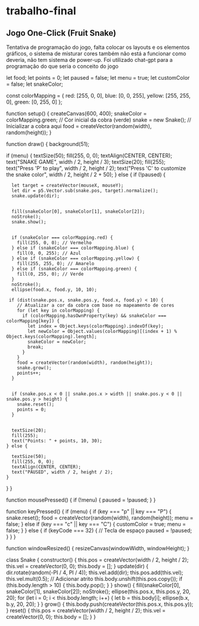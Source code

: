 # trabalho-final
## Jogo One-Click (Fruit Snake)

Tentativa de programação do jogo, falta colocar os layouts e os elementos gráficos, o sistema de misturar cores também não está a funcionar como deveria, não tem sistema de power-up. Foi utilizado chat-gpt para a programação do que seria o conceito do jogo

let food;
let points = 0;
let paused = false;
let menu = true;
let customColor = false;
let snakeColor;

const colorMapping = {
  red: [255, 0, 0],
  blue: [0, 0, 255],
  yellow: [255, 255, 0],
  green: [0, 255, 0]
};

function setup() {
  createCanvas(600, 400);
  snakeColor = colorMapping.green; // Cor inicial da cobra (verde)
  snake = new Snake(); // Inicializar a cobra aqui
  food = createVector(random(width), random(height));
}

function draw() {
  background(51);

  if (menu) {
    textSize(50);
    fill(255, 0, 0);
    textAlign(CENTER, CENTER);
    text("SNAKE GAME", width / 2, height / 3);
    textSize(20);
    fill(255);
    text("Press 'P' to play", width / 2, height / 2);
    text("Press 'C' to customize the snake color", width / 2, height / 2 + 50);
  } else {
    if (!paused) {
      
      let target = createVector(mouseX, mouseY);
      let dir = p5.Vector.sub(snake.pos, target).normalize();
      snake.update(dir);

      
      fill(snakeColor[0], snakeColor[1], snakeColor[2]);
      noStroke();
      snake.show();

      
      if (snakeColor === colorMapping.red) {
        fill(255, 0, 0); // Vermelho
      } else if (snakeColor === colorMapping.blue) {
        fill(0, 0, 255); // Azul
      } else if (snakeColor === colorMapping.yellow) {
        fill(255, 255, 0); // Amarelo
      } else if (snakeColor === colorMapping.green) {
        fill(0, 255, 0); // Verde
      }
      noStroke();
      ellipse(food.x, food.y, 10, 10);
     
     if (dist(snake.pos.x, snake.pos.y, food.x, food.y) < 10) {
        // Atualizar a cor da cobra com base no mapeamento de cores
        for (let key in colorMapping) {
          if (colorMapping.hasOwnProperty(key) && snakeColor === colorMapping[key]) {
            let index = Object.keys(colorMapping).indexOf(key);
            let newColor = Object.values(colorMapping)[(index + 1) % Object.keys(colorMapping).length];
            snakeColor = newColor;
            break;
          }
        }
        food = createVector(random(width), random(height));
        snake.grow();
        points++;
      }

      
      if (snake.pos.x < 0 || snake.pos.x > width || snake.pos.y < 0 || snake.pos.y > height) {
        snake.reset();
        points = 0;
      }

      
      textSize(20);
      fill(255);
      text("Points: " + points, 10, 30);
    } else {
      
      textSize(50);
      fill(255, 0, 0);
      textAlign(CENTER, CENTER);
      text("PAUSED", width / 2, height / 2);
    }
  }
}

function mousePressed() {
  if (!menu) {
    paused = !paused;
  }
}

function keyPressed() {
  if (menu) {
    if (key === "p" || key === "P") {
      snake.reset();
      food = createVector(random(width), random(height));
      menu = false;
    } else if (key === "c" || key === "C") {
      customColor = true;
      menu = false;
    }
  } else {
    if (keyCode === 32) { // Tecla de espaço
      paused = !paused;
    }
  }
}

function windowResized() {
  resizeCanvas(windowWidth, windowHeight);
}

class Snake {
  constructor() {
    this.pos = createVector(width / 2, height / 2);
    this.vel = createVector(0, 0);
    this.body = [];
  }
 update(dir) {
 dir.rotate(random(-PI / 4, PI / 4));
    this.vel.add(dir);
    this.pos.add(this.vel);
    this.vel.mult(0.5); // Adicionar atrito
    this.body.unshift(this.pos.copy());
    if (this.body.length > 10) {
      this.body.pop();
    }
  }
 show() {
    fill(snakeColor[0], snakeColor[1], snakeColor[2]);
    noStroke();
    ellipse(this.pos.x, this.pos.y, 20, 20);
    for (let i = 0; i < this.body.length; i++) {
      let b = this.body[i];
      ellipse(b.x, b.y, 20, 20);
    }
  }
grow() {
    this.body.push(createVector(this.pos.x, this.pos.y));
  }
reset() {
    this.pos = createVector(width / 2, height / 2);
    this.vel = createVector(0, 0);
    this.body = [];
  }
}
